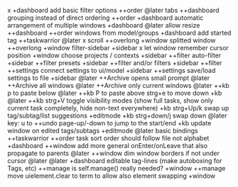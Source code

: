 x +dashboard add basic filter options ++order
@later tabs ++dashboard
grouping instead of direct ordering ++order +dashboard
automatic arrangement of multiple windows +dashboard
@later allow resize ++dashboard
++order windows from model/groups +dashboard
add started tag ++taskwarrior @later
x scroll ++overlong +window
splitted window ++overlong +window
filter-sidebar +sidebar
x let window remember cursor position +window
choose projects / contexts +sidebar ++filter
auto-filter +sidebar ++filter
presets +sidebar ++filter
and/or filters +sidebar ++filter
++settings connect settings to ui/model +sidebar
++settings save/load settings to file +sidebar
@later ++Archive opens small prompt
@later ++Archive all windows
@later ++Archive only current windows
@later ++kb p to paste below
@later ++kb P to paste above
strg+e to move down +kb
@later ++kb strg+V toggle visibility modes (show full tasks, show only current task completely, hide non-text everywhere)
+kb strg+Up/k swap up
tag/subtag/list suggestions +editmode
+kb strg+down/j swap down
@later key: u to ++undo
page-up/-down to jump to the start/end +kb
update window on edited tags/subtags +editmode
@later basic bindings ++taskwarrior
++order task sort order should follow file not alphabet +dashboard
++window add more general onEnter/onLeave that also propagate to parents @later
++window dim window borders if not under cursor @later
@later +dashboard editable tag-lines (make autoboxing for Tags, etc)
++manage is self.manage() really needed? +window
++manage move uielement.clear to term to allow also element swapping +window

